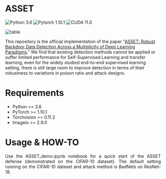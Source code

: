 # ASSET

![Python 3.6](https://img.shields.io/badge/python-3.6-DodgerBlue.svg?style=plastic)
![Pytorch 1.10.1](https://img.shields.io/badge/pytorch-1.10.1-DodgerBlue.svg?style=plastic)
![CUDA 11.0](https://img.shields.io/badge/cuda-11.0-DodgerBlue.svg?style=plastic)

![table](https://user-images.githubusercontent.com/77789132/218352301-421a9fe1-70d4-469f-91e8-0e9da2bdc823.png)


This repository is the official implementation of the paper "[ASSET: Robust Backdoor Data Detection Across a Multiplicity of Deep Learning Paradigms](https://www.yi-zeng.com/)." We find that existing detection methods cannot be applied or suffer limited performance for Self-Supervised Learning and transfer learning; even for the widely studied end-to-end supervised learning setting, there is still large room to improve detection in terms of their robustness to variations in poison ratio and attack designs.

# Requirements
+ Python >= 3.6
+ PyTorch >= 1.10.1
+ Torchvision >= 0.11.2
+ Imageio >= 2.9.0

# Usage & HOW-TO
<p align="justify">Use the ASSET_demo.ipynb
 notebook for a quick start of the ASSET defense (demonstrated on the CIFAR-10 dataset). The default setting running on the CIFAR-10 dataset and attack method is BadNets on ResNet-18.</p>

